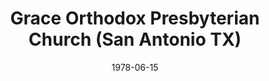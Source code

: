 ---
date: &id001 1978-06-15
end_date: null
location:
  address: 5602 UTEX Boulevard
  city: San Antonio
  state: TX
minister:
- end: 1979-01-01
  name: Duane Spencer
  start: 1978-06-15
  type: Pastor
- end: 2001-01-01
  name: Jack Peterson
  start: 1979-01-01
  type: Pastor
- end: null
  name: Nathan Hornfeld
  start: 2003-01-01
  type: Pastor
- end: 1990-01-01
  name: William Bomer
  start: 1984-01-01
  type: Associate Pastor
- end: 2014-01-01
  name: Christopher Wisdom
  start: 1986-01-01
  type: Associate Pastor
ministers:
- Duane Spencer
- Jack Peterson
- Nathan Hornfeld
- William Bomer
- Christopher Wisdom
name: Grace Orthodox Presbyterian Church
names:
- end: null
  name: Grace Orthodox Presbyterian Church
  start: 1978-06-15
origination_date: *id001
raw_data: "TX San Antonio\nGrace Orthodox Presbyterian Church  (June 15, 1978\u2013\
  \ )\n5602 UTEX Boulevard\nPastors: Duane Spencer, 1978\u201379\nJack Peterson, 1979\u2013\
  2001\nNathan Hornfeld, 2003\u2013\nAssoc. Pastors: William Bomer, 1984\u201390\n\
  Christopher Wisdom, 1986\u20132014"
received_from: null
states:
- TX
status:
  active: true
  end_date: null
  reason: null
  received_from: null
  withdrawal_to: null
title: Grace Orthodox Presbyterian Church (San Antonio TX)
year_established:
- 1978

---
